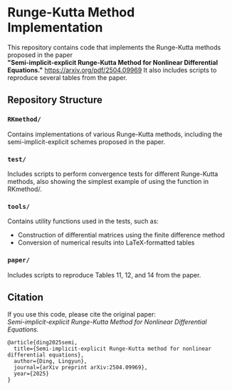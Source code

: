 # Runge-Kutta Method Implementation

This repository contains code that implements the Runge-Kutta methods proposed in the paper  
**"Semi-implicit-explicit Runge-Kutta Method for Nonlinear Differential Equations."** 
https://arxiv.org/pdf/2504.09969
It also includes scripts to reproduce several tables from the paper.

## Repository Structure

### `RKmethod/`
Contains implementations of various Runge-Kutta methods, including the semi-implicit-explicit schemes proposed in the paper.

### `test/`
Includes scripts to perform convergence tests for different Runge-Kutta methods, also showing the simplest example of using the function in RKmethod/.

### `tools/`
Contains utility functions used in the tests, such as:
- Construction of differential matrices using the finite difference method
- Conversion of numerical results into LaTeX-formatted tables

### `paper/`
Includes scripts to reproduce Tables 11, 12, and 14 from the paper.

## Citation
If you use this code, please cite the original paper:  
*Semi-implicit-explicit Runge-Kutta Method for Nonlinear Differential Equations.*
```
@article{ding2025semi,
  title={Semi-implicit-explicit Runge-Kutta method for nonlinear differential equations},
  author={Ding, Lingyun},
  journal={arXiv preprint arXiv:2504.09969},
  year={2025}
}
```
